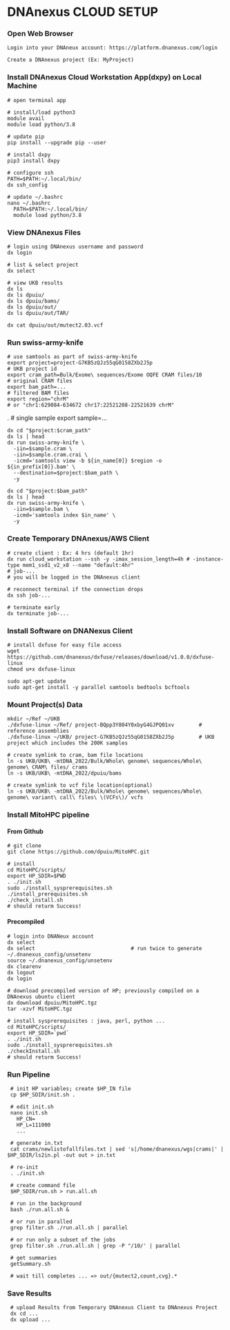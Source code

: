 # DNAnexus CLOUD SETUP #

### Open Web Browser ###

    Login into your DNAneux account: https://platform.dnanexus.com/login

    Create a DNAnexus project (Ex: MyProject)

### Install DNAnexus Cloud Workstation App(dxpy) on Local Machine ### 

    # open terminal app

    # install/load python3
    module avail
    module load python/3.8

    # update pip
    pip install --upgrade pip --user   

    # install dxpy
    pip3 install dxpy

    # configure ssh
    PATH=$PATH:~/.local/bin/
    dx ssh_config

    # update ~/.bashrc
    nano ~/.bashrc
      PATH=$PATH:~/.local/bin/
      module load python/3.8

### View DNAnexus Files ###
  
    # login using DNAnexus username and password
    dx login
  
    # list & select project
    dx select

    # view UKB results
    dx ls
    dx ls dpuiu/
    dx ls dpuiu/bams/
    dx ls dpuiu/out/
    dx ls dpuiu/out/TAR/

    dx cat dpuiu/out/mutect2.03.vcf
    
### Run swiss-army-knife ###

    # use samtools as part of swiss-army-knife
    export project=project-G7KB5zQJz55qG0158ZXb2J5p                        # UKB project id
    export cram_path=Bulk/Exome\ sequences/Exome OQFE CRAM files/10        # original CRAM files
    export bam_path=...                                                    # filtered BAM files
    export region="chrM"                                                   # or "chr1:629084-634672 chr17:22521208-22521639 chrM" 
.
    # single sample
    export sample=...

    dx cd "$project:$cram_path"
    dx ls | head
    dx run swiss-army-knife \
      -iin=$sample.cram \
      -iin=$sample.cram.crai \
      -icmd='samtools view -b ${in_name[0]} $region -o ${in_prefix[0]}.bam' \
      --destination=$project:$bam_path \
      -y

    dx cd "$project:$bam_path"
    dx ls | head
    dx run swiss-army-knife \
      -iin=$sample.bam \
      -icmd='samtools index $in_name' \
      -y

### Create Temporary DNAnexus/AWS Client ###

    # create client : Ex: 4 hrs (default 1hr)
    dx run cloud_workstation --ssh -y -imax_session_length=4h # -instance-type mem1_ssd1_v2_x8 --name "default:4hr"
    # job-...
    # you will be logged in the DNAnexus client

    # reconnect terminal if the connection drops
    dx ssh job-...

    # terminate early
    dx terminate job-...
  
### Install Software on DNANexus Client ###

    # install dxfuse for easy file access
    wget https://github.com/dnanexus/dxfuse/releases/download/v1.0.0/dxfuse-linux
    chmod u+x dxfuse-linux

    sudo apt-get update 
    sudo apt-get install -y parallel samtools bedtools bcftools

 ### Mount Project(s) Data ###

    mkdir ~/Ref ~/UKB
    ./dxfuse-linux ~/Ref/ project-BQpp3Y804Y0xbyG4GJPQ01xv        # reference assemblies
    ./dxfuse-linux ~/UKB/ project-G7KB5zQJz55qG0158ZXb2J5p        # UKB project which includes the 200K samples

    # create symlink to cram, bam file locations
    ln -s UKB/UKB\ -mtDNA_2022/Bulk/Whole\ genome\ sequences/Whole\ genome\ CRAM\ files/ crams
    ln -s UKB/UKB\ -mtDNA_2022/dpuiu/bams  
 
    # create symlink to vcf file location(optional)
    ln -s UKB/UKB\ -mtDNA_2022/Bulk/Whole\ genome\ sequences/Whole\ genome\ variant\ call\ files\ \(VCFs\)/ vcfs

### Install MitoHPC pipeline  ###

#### From Github ####

    # git clone
    git clone https://github.com/dpuiu/MitoHPC.git

    # install
    cd MitoHPC/scripts/
    export HP_SDIR=$PWD
    . ./init.sh
    sudo ./install_sysprerequisites.sh
    ./install_prerequisites.sh  
    ./check_install.sh
    # should returm Success!

#### Precompiled ####
    
    # login into DNANeux account
    dx select 
    dx select                               # run twice to generate ~/.dnanexus_config/unsetenv
    source ~/.dnanexus_config/unsetenv
    dx clearenv
    dx logout
    dx login

    # download precompiled version of HP; previously compiled on a DNAnexus ubuntu client
    dx download dpuiu/MitoHPC.tgz			
    tar -xzvf MitoHPC.tgz 

    # install sysprerequisites : java, perl, python ...
    cd MitoHPC/scripts/
    export HP_SDIR=`pwd`
    . ./init.sh
    sudo ./install_sysprerequisites.sh 
    ./checkInstall.sh
    # should returm Success!

### Run Pipeline ####

     # init HP variables; create $HP_IN file
     cp $HP_SDIR/init.sh .

     # edit init.sh
     nano init.sh
       HP_CN=
       HP_L=111000
       ...

     # generate in.txt
     cat crams/newlistofallfiles.txt | sed 's|/home/dnanexus/wgs|crams|' | $HP_SDIR/ls2in.pl -out out > in.txt

     # re-init
     . ./init.sh
    
     # create command file
     $HP_SDIR/run.sh > run.all.sh                            

     # run in the background
     bash ./run.all.sh &

     # or run in paralled
     grep filter.sh ./run.all.sh | parallel
     
     # or run only a subset of the jobs 
     grep filter.sh ./run.all.sh | grep -P "/10/' | parallel

     # get summaries
     getSummary.sh

     # wait till completes ... => out/{mutect2,count,cvg}.*

### Save Results ###

     # upload Results from Temporary DNAnexus Client to DNAnexus Project
     dx cd ...
     dx upload ...

